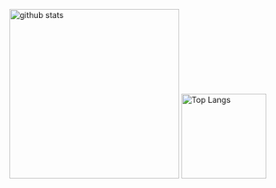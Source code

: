<p align="left"> 
  <img height="300" alt="github stats" height="150px" src="https://github-readme-stats.vercel.app/api?username=ReoF777&count_private=true&show_icons=true&show_icons=true&theme=onedark" />
  <img alt="Top Langs" height="150px" src="https://github-readme-stats.vercel.app/api/top-langs/?username=ReoF777&layout=donut&count_private=true&show_icons=true&theme=onedark" />
</p>
